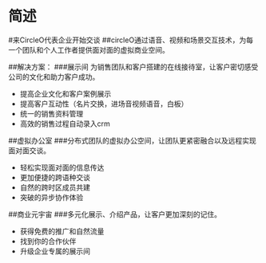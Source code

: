 # 简述

#来CircleO代表企业开始交谈
##circleO通过语音、视频和场景交互技术，为每一个团队和个人工作者提供面对面的虚拟商业空间。

##解决方案：
###展示间
为销售团队和客户搭建的在线接待室，让客户密切感受公司的文化和助力客户成功。
- 提高企业文化和客户案例展示
- 提高客户互动性（名片交换，进场音视频语音，白板）
- 统一的销售资料管理
- 高效的销售过程自动录入crm

##虚拟办公室
###分布式团队的虚拟办公空间，让团队更紧密融合以及远程实现面对面交谈。
- 轻松实现面对面的信息传达
- 更加便捷的跨语种交谈
- 自然的跨时区成员共建
- 突破的异步协作体验

##商业元宇宙
###多元化展示、介绍产品，让客户更加深刻的记住。
- 获得免费的推广和自然流量
- 找到你的合作伙伴
- 升级企业专属的展示间
